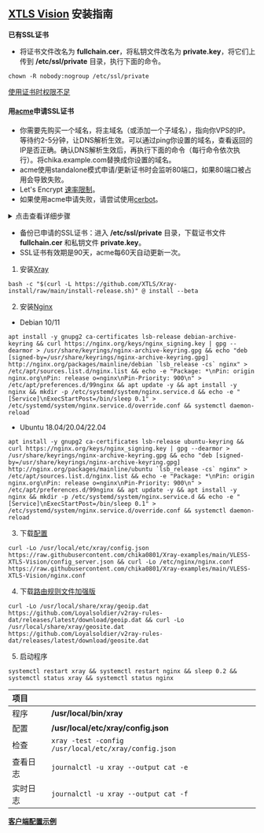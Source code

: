 ## [XTLS Vision](https://github.com/XTLS/Xray-core/discussions/1295) 安装指南

**已有SSL证书**

- 将证书文件改名为 **fullchain.cer**，将私钥文件改名为 **private.key**，将它们上传到 **/etc/ssl/private** 目录，执行下面的命令。

```
chown -R nobody:nogroup /etc/ssl/private
```

[使用证书时权限不足](https://github.com/v2fly/fhs-install-v2ray/wiki/Insufficient-permissions-when-using-certificates-zh-Hans-CN)

#### 用[acme](https://github.com/acmesh-official/acme.sh)申请SSL证书

- 你需要先购买一个域名，将主域名（或添加一个子域名），指向你VPS的IP。等待约2-5分钟，让DNS解析生效。可以通过ping你设置的域名，查看返回的IP是否正确。确认DNS解析生效后，再执行下面的命令（每行命令依次执行）。将chika.example.com替换成你设置的域名。
- acme使用standalone模式申请/更新证书时会监听80端口，如果80端口被占用会导致失败。
- Let's Encrypt [速率限制](https://letsencrypt.org/zh-cn/docs/rate-limits/)。
- 如果使用acme申请失败，请尝试使用[cerbot](https://github.com/chika0801/Xray-install/blob/main/certbot.md)。

<details><summary>点击查看详细步骤</summary><br>

```
apt install -y socat
```

```
curl https://get.acme.sh | sh
```

```
alias acme.sh=~/.acme.sh/acme.sh
```

```
acme.sh --upgrade --auto-upgrade
```

```
acme.sh --set-default-ca --server letsencrypt
```

```
acme.sh --issue -d chika.example.com --standalone --keylength ec-256
```

```
acme.sh --install-cert -d chika.example.com --ecc \
```

```
--fullchain-file /etc/ssl/private/fullchain.cer \
```

```
--key-file /etc/ssl/private/private.key
```

```
chown -R nobody:nogroup /etc/ssl/private
```

</details>

- 备份已申请的SSL证书：进入 **/etc/ssl/private** 目录，下载证书文件 **fullchain.cer** 和私钥文件 **private.key**。
- SSL证书有效期是90天，acme每60天自动更新一次。

1. 安装[Xray](https://github.com/XTLS/Xray-core/releases)

```
bash -c "$(curl -L https://github.com/XTLS/Xray-install/raw/main/install-release.sh)" @ install --beta
```

2. 安装[Nginx](http://nginx.org/en/linux_packages.html)

- Debian 10/11

```
apt install -y gnupg2 ca-certificates lsb-release debian-archive-keyring && curl https://nginx.org/keys/nginx_signing.key | gpg --dearmor > /usr/share/keyrings/nginx-archive-keyring.gpg && echo "deb [signed-by=/usr/share/keyrings/nginx-archive-keyring.gpg] http://nginx.org/packages/mainline/debian `lsb_release -cs` nginx" > /etc/apt/sources.list.d/nginx.list && echo -e "Package: *\nPin: origin nginx.org\nPin: release o=nginx\nPin-Priority: 900\n" > /etc/apt/preferences.d/99nginx && apt update -y && apt install -y nginx && mkdir -p /etc/systemd/system/nginx.service.d && echo -e "[Service]\nExecStartPost=/bin/sleep 0.1" > /etc/systemd/system/nginx.service.d/override.conf && systemctl daemon-reload
```

- Ubuntu 18.04/20.04/22.04

```
apt install -y gnupg2 ca-certificates lsb-release ubuntu-keyring && curl https://nginx.org/keys/nginx_signing.key | gpg --dearmor > /usr/share/keyrings/nginx-archive-keyring.gpg && echo "deb [signed-by=/usr/share/keyrings/nginx-archive-keyring.gpg] http://nginx.org/packages/mainline/ubuntu `lsb_release -cs` nginx" > /etc/apt/sources.list.d/nginx.list && echo -e "Package: *\nPin: origin nginx.org\nPin: release o=nginx\nPin-Priority: 900\n" > /etc/apt/preferences.d/99nginx && apt update -y && apt install -y nginx && mkdir -p /etc/systemd/system/nginx.service.d && echo -e "[Service]\nExecStartPost=/bin/sleep 0.1" > /etc/systemd/system/nginx.service.d/override.conf && systemctl daemon-reload
```

3. 下载[配置](https://github.com/chika0801/Xray-examples)

```
curl -Lo /usr/local/etc/xray/config.json https://raw.githubusercontent.com/chika0801/Xray-examples/main/VLESS-XTLS-Vision/config_server.json && curl -Lo /etc/nginx/nginx.conf https://raw.githubusercontent.com/chika0801/Xray-examples/main/VLESS-XTLS-Vision/nginx.conf
```

4. 下载[路由规则文件加强版](https://github.com/Loyalsoldier/v2ray-rules-dat)

```
curl -Lo /usr/local/share/xray/geoip.dat https://github.com/Loyalsoldier/v2ray-rules-dat/releases/latest/download/geoip.dat && curl -Lo /usr/local/share/xray/geosite.dat https://github.com/Loyalsoldier/v2ray-rules-dat/releases/latest/download/geosite.dat
```

5. 启动程序

```
systemctl restart xray && systemctl restart nginx && sleep 0.2 && systemctl status xray && systemctl status nginx
```

| 项目 | |
| :--- | :--- |
| 程序 | **/usr/local/bin/xray** |
| 配置 | **/usr/local/etc/xray/config.json** |
| 检查 | `xray -test -config /usr/local/etc/xray/config.json` |
| 查看日志 | `journalctl -u xray --output cat -e` |
| 实时日志 | `journalctl -u xray --output cat -f` |

[**客户端配置示例**](https://github.com/chika0801/Xray-examples/tree/main/VLESS-XTLS-Vision)

